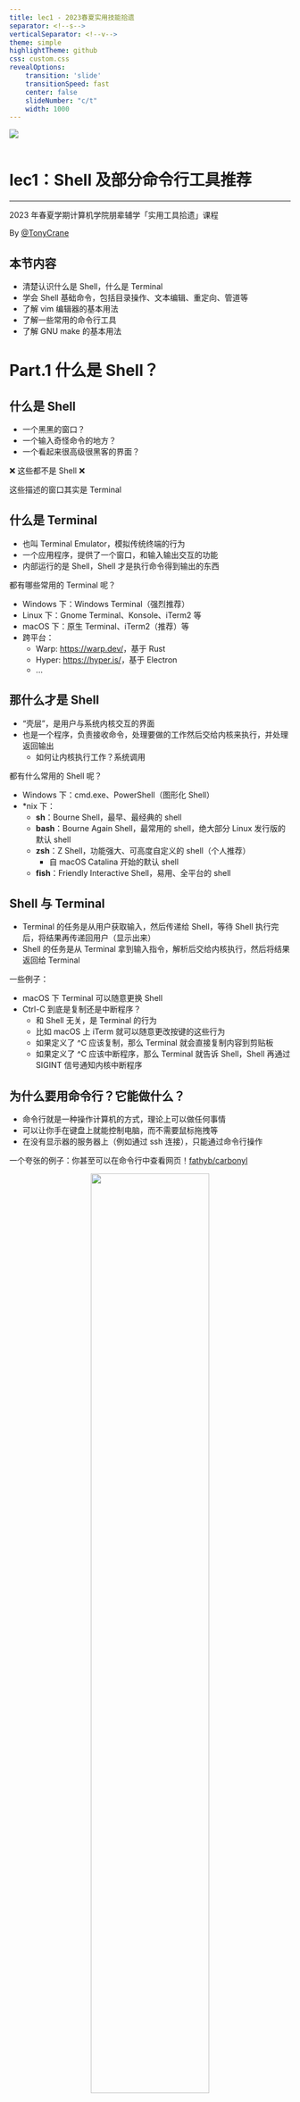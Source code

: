 ```yaml
---
title: lec1 - 2023春夏实用技能拾遗
separator: <!--s-->
verticalSeparator: <!--v-->
theme: simple
highlightTheme: github
css: custom.css
revealOptions:
    transition: 'slide'
    transitionSpeed: fast
    center: false
    slideNumber: "c/t"
    width: 1000
---
```


<div class="middle center">
<div style="width: 100%">

<img src="logo.png" style="margin-bottom: 1em">

# lec1：Shell 及部分命令行工具推荐

<hr/>

2023 年春夏学期计算机学院朋辈辅学「实用工具拾遗」课程

By [@TonyCrane](https://github.com/TonyCrane)

</div>
</div>

<!--v-->

## 本节内容

- 清楚认识什么是 Shell，什么是 Terminal
- 学会 Shell 基础命令，包括目录操作、文本编辑、重定向、管道等
- 了解 vim 编辑器的基本用法
- 了解一些常用的命令行工具
- 了解 GNU make 的基本用法

<!--s-->

<div class="middle center">
<div style="width: 100%">

# Part.1 什么是 Shell？

</div>
</div>

<!--v-->

## 什么是 Shell

- 一个黑黑的窗口？
- 一个输入奇怪命令的地方？
- 一个看起来很高级很黑客的界面？

<div class="fragment">

❌ 这些都不是 Shell ❌

</div>

<div class="fragment">

这些描述的窗口其实是 Terminal

</div>

<!--v-->

## 什么是 Terminal

- 也叫 Terminal Emulator，模拟传统终端的行为
- 一个应用程序，提供了一个窗口，和输入输出交互的功能
- 内部运行的是 Shell，Shell 才是执行命令得到输出的东西

<div class="fragment">

都有哪些常用的 Terminal 呢？

</div>

<div class="fragment">

- Windows 下：Windows Terminal（强烈推荐）
- Linux 下：Gnome Terminal、Konsole、iTerm2 等
- macOS 下：原生 Terminal、iTerm2（推荐）等
- 跨平台：
    - Warp: <https://warp.dev/>，基于 Rust
    - Hyper: <https://hyper.is/>，基于 Electron
    - ...

</div>

<!--v-->

## 那什么才是 Shell

- “壳层”，是用户与系统内核交互的界面
- 也是一个程序，负责接收命令，处理要做的工作然后交给内核来执行，并处理返回输出
    - 如何让内核执行工作？系统调用

<div class="fragment">

都有什么常用的 Shell 呢？

</div>  

<div class="fragment">

- Windows 下：cmd.exe、PowerShell（图形化 Shell）
- *nix 下：
    - **sh**：Bourne Shell，最早、最经典的 shell
    - **bash**：Bourne Again Shell，最常用的 shell，绝大部分 Linux 发行版的默认 shell
    - **zsh**：Z Shell，功能强大、可高度自定义的 shell（个人推荐）
        - 自 macOS Catalina 开始的默认 shell
    - **fish**：Friendly Interactive Shell，易用、全平台的 shell

</div>

<!--v-->

## Shell 与 Terminal

- Terminal 的任务是从用户获取输入，然后传递给 Shell，等待 Shell 执行完后，将结果再传递回用户（显示出来）
- Shell 的任务是从 Terminal 拿到输入指令，解析后交给内核执行，然后将结果返回给 Terminal

一些例子：

- macOS 下 Terminal 可以随意更换 Shell
- Ctrl-C 到底是复制还是中断程序？
    - 和 Shell 无关，是 Terminal 的行为
    - 比如 macOS 上 iTerm 就可以随意更改按键的这些行为
    - 如果定义了 ^C 应该复制，那么 Terminal 就会直接复制内容到剪贴板
    - 如果定义了 ^C 应该中断程序，那么 Terminal 就告诉 Shell，Shell 再通过 SIGINT 信号通知内核中断程序

<!--v-->

## 为什么要用命令行？它能做什么？

- 命令行就是一种操作计算机的方式，理论上可以做任何事情
- 可以让你手在键盘上就能控制电脑，而不需要鼠标拖拽等
- 在没有显示器的服务器上（例如通过 ssh 连接），只能通过命令行操作

一个夸张的例子：你甚至可以在命令行中查看网页！[fathyb/carbonyl](https://github.com/fathyb/carbonyl)

<div style="text-align: center;">
<img src="img1.png" width="65%" style="margin: 0 auto;">
</div>

<!--v-->

## *关于 zsh 的一些推荐配置

- oh-my-zsh：<https://ohmyz.sh/>，一个 zsh 的配置框架，支持主题、插件等配置
- powerlevel10k（p10k）：一个 oh-my-zsh 的主题，配置简单，好看
- 插件：
    - git：oh-my-zsh 自带插件，提供 git 相关的提示
    - zsh-autosuggestions：自动提示输入过的历史命令
    - zsh-syntax-highlighting：命令语法高亮
    - autojump：快速跳转到曾经跳转过的目录
    - ...

具体安装方法等请见：<https://note.tonycrane.cc/cs/tools/shell/>

<!--s-->

<div class="middle center">
<div style="width: 100%">

# Part.2 基础 Shell 命令

以 bash/zsh 为例

</div>
</div>

<!--v-->

## Prompt 与路径意识

- Prompt 即命令提示符，用来等待输入并给你提供一些信息
- 其中最重要的信息就是**当前路径**，也称工作路径，是当前 Shell 所处的“位置”
    - 一定要时时刻刻知道自己“在哪里”
    - 因为基本所有命令的行为都和当前路径有关
- 通常还要有的信息是当前正在操作的**用户**
    - 和权限有关，比如普通用户还是 root 等

<br/>

<div class="fragment">

- 向其中输入命令然后回车，就可以执行命令
- 输入 pwd，这个命令用来获取当前路径
    - 可见 ~ 代表的就是当前用户的 “home” 目录
- *nix 下的路径分隔符是 /，Windows 下是 \
- 而且 Windows 下有多个“根目录”，即不同“盘符”，比如 C:\、D:\ 等

</div>

<!--v-->

## 路径相关命令

- pwd：获取当前路径
- cd *path*：切换路径
    - *path* 可以是“相对路径”或者“绝对路径”
    - *path* 中 ~ 代表 home，. 代表当前路径，.. 代表上一级路径

<!--v-->

## 文件/目录操作命令

- ls：列出当前路径下的文件和目录
    - -a：列出所有文件和目录，包括隐藏文件
    - -l：列出详细信息
- touch *file*：创建一个文件
- mkdir *dir*：创建一个目录
- rm *file*：删除一个文件
    - -r：递归删除目录；-f：强制删除
- rmdir *dir*：删除一个空目录（rm -r *dir* 删除目录及其下全部内容）
- cp *src* *dst*：复制文件或目录
    - -r：递归复制目录
- mv *src* *dst*：移动文件或目录（重命名）
- find *path* -name *pattern*：在 *path* 下查找文件名匹配 *pattern* 的文件

<!--v-->

## 文件内容查看命令

- cat *file*：输出文件内容
    - -n：输出行号
- head -n *lines* *file*：输出文件前 *lines* 行
- tail -n *lines* *file*：输出文件后 *lines* 行
- more/less *file*：分页输出文件内容
    - 空格翻页，回车下一行，q 退出
    - less 的功能更多，比如查找，更好的翻页等，用法见 less --help

<!--v-->

## 其他命令

- echo：输出字符串（常配合重定向/管道使用）
- whoami：获取当前用户
- date：获取当前时间
- clear：清屏
- ps：显示进程信息
- kill：杀死进程
- man：查看 man 文档
- grep：查找文件内容（常配合重定向/管道使用）
- diff：比较文件/目录内容
- ln：创建链接
- whereis/which：查找命令所在位置
- ...

<!--v-->

## 重定向

- 即文件流重定向
- shell 中三种流：stdin 标准输入，stdout 标准输出，stderr 标准错误
- 如何更便捷地将输出存入文件/将文件内容作为程序输入？通过重定向
- 通过 > *file* 将 stdout 重定向到文件，通过 < *file* 将文件重定向到 stdin
- 通过 2> *file* 将 stderr 重定向到文件
- 两个右箭头（大于号）>> 表示追加模式，即不覆盖原文件，而是追加到文件末尾
- 通过 &> *file* 将 stdout 和 stderr 重定向到文件

<div class="fragment">

常见用法：

- echo "hello" > *file*：将字符串 hello 写入文件
- cat *file* > *file2*：将文件内容复制到另一个文件
- diff *file1* *file2* > *file3*：将 diff 的输出写入文件
- ./a.out < *file*：将文件作为程序的输入

</div>

<!--v-->

## 管道

- 通过管道（pipe）可以将一个命令的输出作为另一个命令的输入
- 使用 | 操作符，将左侧 stdout 重定向到右侧 stdin
- 通过管道可以将多个命令连接起来，形成一个命令序列，可以通过一行命令来完成相对复杂的操作（e.g. [SadServers](https://sadservers.com/) Saskatoon）
    ```bash
    $ cat /home/admin/access.log | cut -d ' ' -f 1 | sort | uniq -c | sort | tail -n 1
    482 66.249.73.135
    ```

常用搭配：

- *some command* | tail -n *lines*：只输出最后 *lines* 行
- *some command* | less：分页输出
- *some command* | grep *pattern*：在输出中查找匹配 *pattern* 的行
- 与 cut / sort / uniq / awk 等命令搭配，处理文本数据
- ...

<!--v-->

## *环境变量

TODO

<!--s-->

<div class="middle center">
<div style="width: 100%">

# Part.3 vim 基础用法

</div>
</div>

<!--v-->

## 

<!--s-->

<div class="middle center">
<div style="width: 100%">

# Part.4 GNU make

</div>
</div>

<!--v-->

##

<!--s-->

<div class="middle center">
<div style="width: 100%">

# Part.5 其他命令行工具推荐

</div>
</div>

<!--v-->

## 